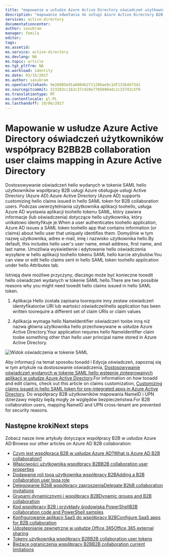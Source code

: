 ```yaml
---
title: "mapowanie w usłudze Azure Active Directory oświadczeń użytkowników współpracy aaaB2B | Dokumentacja firmy Microsoft"
description: "mapowanie odwołania do usługi Azure Active Directory B2B współpracy oświadczeń"
services: active-directory
documentationcenter: 
author: sasubram
manager: femila
editor: 
tags: 
ms.assetid: 
ms.service: active-directory
ms.devlang: NA
ms.topic: article
ms.tgt_pltfrm: NA
ms.workload: identity
ms.date: 03/15/2017
ms.author: sasubram
ms.openlocfilehash: 9e26085e91a6004b2f11286ae9c1df133bd47341
ms.sourcegitcommit: 523283cc1b3c37c428e77850964dc1c33742c5f0
ms.translationtype: MT
ms.contentlocale: pl-PL
ms.lasthandoff: 10/06/2017
---
```

# <a name="b2b-collaboration-user-claims-mapping-in-azure-active-directory"></a><span data-ttu-id="b2947-103">Mapowanie w usłudze Azure Active Directory oświadczeń użytkowników współpracy B2B</span><span class="sxs-lookup"><span data-stu-id="b2947-103">B2B collaboration user claims mapping in Azure Active Directory</span></span>

<span data-ttu-id="b2947-104">Dostosowywanie oświadczeń hello wydanych w tokenie SAML hello użytkowników współpracy B2B usługi Azure obsługuje usługi Active Directory (Azure AD).</span><span class="sxs-lookup"><span data-stu-id="b2947-104">Azure Active Directory (Azure AD) supports customizing hello claims issued in hello SAML token for B2B collaboration users.</span></span> <span data-ttu-id="b2947-105">Podczas uwierzytelniania użytkownika aplikacji toohello, usługa Azure AD wystawia aplikacji toohello tokenu SAML, który zawiera informacje (lub oświadczenia) dotyczące hello użytkownika, który unikatowo identyfikuje je.</span><span class="sxs-lookup"><span data-stu-id="b2947-105">When a user authenticates toohello application, Azure AD issues a SAML token toohello app that contains information (or claims) about hello user that uniquely identifies them.</span></span> <span data-ttu-id="b2947-106">Domyślnie w tym nazwę użytkownika, adres e-mail, imię i nazwisko użytkownika hello.</span><span class="sxs-lookup"><span data-stu-id="b2947-106">By default, this includes hello user's user name, email address, first name, and last name.</span></span> <span data-ttu-id="b2947-107">Umożliwia wyświetlenie i edytowanie hello oświadczenia wysyłane w hello aplikacji toohello tokenu SAML hello karcie atrybutów.</span><span class="sxs-lookup"><span data-stu-id="b2947-107">You can view or edit hello claims sent in hello SAML token toohello application under hello Attributes tab.</span></span>

<span data-ttu-id="b2947-108">Istnieją dwie możliwe przyczyny, dlaczego może być konieczne tooedit hello oświadczeń wydanych w tokenie SAML hello.</span><span class="sxs-lookup"><span data-stu-id="b2947-108">There are two possible reasons why you might need tooedit hello claims issued in hello SAML token.</span></span>

1. <span data-ttu-id="b2947-109">Aplikacja Hello została zapisana toorequire inny zestaw oświadczeń identyfikatorów URI lub wartości oświadczeń</span><span class="sxs-lookup"><span data-stu-id="b2947-109">hello application has been written toorequire a different set of claim URIs or claim values</span></span>

2. <span data-ttu-id="b2947-110">Aplikacja wymaga hello NameIdentifier oświadczeń toobe inną niż nazwa główna użytkownika hello przechowywane w usłudze Azure Active Directory.</span><span class="sxs-lookup"><span data-stu-id="b2947-110">Your application requires hello NameIdentifier claim toobe something other than hello user principal name stored in Azure Active Directory.</span></span>

  ![Widok oświadczenia w tokenie SAML](media/active-directory-b2b-claims-mapping/view-claims-in-saml-token.png)

<span data-ttu-id="b2947-112">Aby informacji na temat sposobu tooadd i Edycja oświadczeń, zapoznaj się w tym artykule na dostosowanie oświadczenia, [Dostosowywanie oświadczeń wydanych w tokenie SAML hello wstępnie zintegrowanych aplikacji w usłudze Azure Active Directory](develop/active-directory-saml-claims-customization.md).</span><span class="sxs-lookup"><span data-stu-id="b2947-112">For information on how tooadd and edit claims, check out this article on claims customization, [Customizing claims issued in hello SAML token for pre-integrated apps in Azure Active Directory](develop/active-directory-saml-claims-customization.md).</span></span> <span data-ttu-id="b2947-113">Do współpracy B2B użytkowników mapowania NameID i UPN dzierżawy między będą mogły ze względów bezpieczeństwa.</span><span class="sxs-lookup"><span data-stu-id="b2947-113">For B2B collaboration users, mapping NameID and UPN cross-tenant are prevented for security reasons.</span></span>


## <a name="next-steps"></a><span data-ttu-id="b2947-114">Następne kroki</span><span class="sxs-lookup"><span data-stu-id="b2947-114">Next steps</span></span>

<span data-ttu-id="b2947-115">Zobacz nasze inne artykuły dotyczące współpracy B2B w usłudze Azure AD:</span><span class="sxs-lookup"><span data-stu-id="b2947-115">Browse our other articles on Azure AD B2B collaboration:</span></span>

* [<span data-ttu-id="b2947-116">Czym jest współpraca B2B w usłudze Azure AD?</span><span class="sxs-lookup"><span data-stu-id="b2947-116">What is Azure AD B2B collaboration?</span></span>](active-directory-b2b-what-is-azure-ad-b2b.md)
* [<span data-ttu-id="b2947-117">Właściwości użytkownika współpracy B2B</span><span class="sxs-lookup"><span data-stu-id="b2947-117">B2B collaboration user properties</span></span>](active-directory-b2b-user-properties.md)
* [<span data-ttu-id="b2947-118">Dodawanie roli tooa użytkownika współpracy B2B</span><span class="sxs-lookup"><span data-stu-id="b2947-118">Adding a B2B collaboration user tooa role</span></span>](active-directory-b2b-add-guest-to-role.md)
* [<span data-ttu-id="b2947-119">Delegowanie B2bB współpracy zaproszenia</span><span class="sxs-lookup"><span data-stu-id="b2947-119">Delegate B2bB collaboration invitations</span></span>](active-directory-b2b-delegate-invitations.md)
* [<span data-ttu-id="b2947-120">Grupami dynamicznymi i współpracy B2B</span><span class="sxs-lookup"><span data-stu-id="b2947-120">Dynamic groups and B2B collaboration</span></span>](active-directory-b2b-dynamic-groups.md)
* [<span data-ttu-id="b2947-121">Kod współpracy B2B i przykłady środowiska PowerShell</span><span class="sxs-lookup"><span data-stu-id="b2947-121">B2B collaboration code and PowerShell samples</span></span>](active-directory-b2b-code-samples.md)
* [<span data-ttu-id="b2947-122">Konfigurowanie aplikacji SaaS do współpracy B2B</span><span class="sxs-lookup"><span data-stu-id="b2947-122">Configure SaaS apps for B2B collaboration</span></span>](active-directory-b2b-configure-saas-apps.md)
* [<span data-ttu-id="b2947-123">Udostępnianie zewnętrzne w usłudze Office 365</span><span class="sxs-lookup"><span data-stu-id="b2947-123">Office 365 external sharing</span></span>](active-directory-b2b-o365-external-user.md)
* [<span data-ttu-id="b2947-124">Tokeny użytkownika współpracy B2B</span><span class="sxs-lookup"><span data-stu-id="b2947-124">B2B collaboration user tokens</span></span>](active-directory-b2b-user-token.md)
* [<span data-ttu-id="b2947-125">Bieżące ograniczenia współpracy B2B</span><span class="sxs-lookup"><span data-stu-id="b2947-125">B2B collaboration current limitations</span></span>](active-directory-b2b-current-limitations.md)
